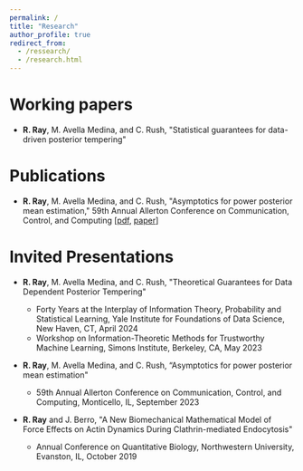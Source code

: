 ```yaml
---
permalink: /
title: "Research"
author_profile: true
redirect_from: 
  - /ressearch/
  - /research.html
---
```


# Working papers
* **R. Ray**, M. Avella Medina, and C. Rush, "Statistical guarantees for data-driven posterior tempering" 

# Publications
* **R. Ray**, M. Avella Medina, and C. Rush, "Asymptotics for power posterior mean estimation," 59th Annual Allerton Conference on Communication, Control, and Computing [[pdf](https://arxiv.org/pdf/2310.07900), [paper](https://ieeexplore.ieee.org/document/10313460)]

# Invited Presentations
* **R. Ray**, M. Avella Medina, and C. Rush, "Theoretical Guarantees for Data Dependent Posterior Tempering" 
    * Forty Years at the Interplay of Information Theory, Probability and Statistical Learning, Yale Institute for Foundations of Data Science, New Haven, CT, April 2024
    * Workshop on Information-Theoretic Methods for Trustworthy Machine Learning, Simons Institute, Berkeley, CA, May 2023
       
* **R. Ray**, M. Avella Medina, and C. Rush, “Asymptotics for power posterior mean estimation"
    * 59th Annual Allerton Conference on Communication, Control, and Computing, Monticello, IL, September 2023

* **R. Ray** and J. Berro, "A New Biomechanical Mathematical Model of Force Effects on Actin Dynamics During Clathrin-mediated Endocytosis"
    * Annual Conference on Quantitative Biology, Northwestern University, Evanston, IL, October 2019
